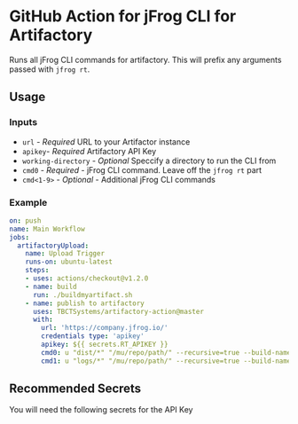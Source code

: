 # GitHub Action for jFrog CLI for Artifactory

Runs all jFrog CLI commands for artifactory. This will prefix any arguments passed with `jfrog rt`.

## Usage

### Inputs

- `url` - *Required* URL to your Artifactor instance
- `apikey`- *Required* Artifactory API Key
- `working-directory` - *Optional* Speccify a directory to run the CLI from
- `cmd0` - *Required* - jFrog CLI command.  Leave off the `jfrog rt` part
- `cmd<1-9>` - *Optional* - Additional jFrog CLI commands

### Example

```yaml
on: push
name: Main Workflow
jobs:
  artifactoryUpload:
    name: Upload Trigger
    runs-on: ubuntu-latest
    steps:
    - uses: actions/checkout@v1.2.0
    - name: build
      run: ./buildmyartifact.sh
    - name: publish to artifactory
      uses: TBCTSystems/artifactory-action@master
      with:
        url: 'https://company.jfrog.io/'
        credentials type: 'apikey'
        apikey: ${{ secrets.RT_APIKEY }}
        cmd0: u "dist/*" "/mu/repo/path/" --recursive=true --build-name=myawesomeapp
        cmd1: u "logs/*" "/mu/repo/path/" --recursive=true --build-name=myawesomeapp
```

## Recommended Secrets

You will need the following secrets for the API Key

